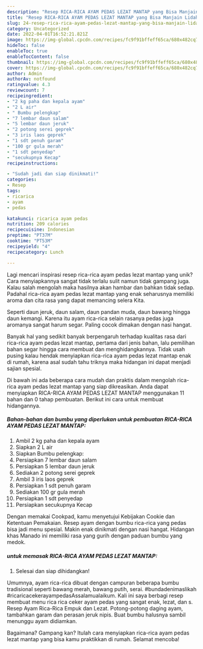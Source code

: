 ```yaml
---
description: "Resep RICA-RICA AYAM PEDAS LEZAT MANTAP yang Bisa Manjain Lidah"
title: "Resep RICA-RICA AYAM PEDAS LEZAT MANTAP yang Bisa Manjain Lidah"
slug: 24-resep-rica-rica-ayam-pedas-lezat-mantap-yang-bisa-manjain-lidah
category: Uncategorized
date: 2022-04-01T16:52:21.821Z
image: https://img-global.cpcdn.com/recipes/fc9f91bffeff65ca/680x482cq70/rica-rica-ayam-pedas-lezat-mantap-foto-resep-utama.jpg
hideToc: false
enableToc: true
enableTocContent: false
thumbnail: https://img-global.cpcdn.com/recipes/fc9f91bffeff65ca/680x482cq70/rica-rica-ayam-pedas-lezat-mantap-foto-resep-utama.jpg
cover: https://img-global.cpcdn.com/recipes/fc9f91bffeff65ca/680x482cq70/rica-rica-ayam-pedas-lezat-mantap-foto-resep-utama.jpg
author: Admin
authorAv: notfound
ratingvalue: 4.3
reviewcount: 7
recipeingredient:
- "2 kg paha dan kepala ayam"
- "2 L air"
- " Bumbu pelengkap"
- "7 lembar daun salam"
- "5 lembar daun jeruk"
- "2 potong serei geprek"
- "3 iris laos geprek"
- "1 sdt penuh garam"
- "100 gr gula merah"
- "1 sdt penyedap"
- "secukupnya Kecap"
recipeinstructions:

- "Sudah jadi dan siap dinikmati!"
categories:
- Resep
tags:
- ricarica
- ayam
- pedas

katakunci: ricarica ayam pedas 
nutrition: 209 calories
recipecuisine: Indonesian
preptime: "PT37M"
cooktime: "PT53M"
recipeyield: "4"
recipecategory: Lunch

---
```





Lagi mencari inspirasi resep rica-rica ayam pedas lezat mantap yang unik? Cara menyiapkannya sangat tidak terlalu sulit namun tidak gampang juga. Kalau salah mengolah maka hasilnya akan hambar dan bahkan tidak sedap. Padahal rica-rica ayam pedas lezat mantap yang enak seharusnya memiliki aroma dan cita rasa yang dapat memancing selera Kita.





Seperti daun jeruk, daun salam, daun pandan muda, daun bawang hingga daun kemangi. Karena itu ayam rica-rica selain rasanya pedas juga aromanya sangat harum segar. Paling cocok dimakan dengan nasi hangat.

Banyak hal yang sedikit banyak berpengaruh terhadap kualitas rasa dari rica-rica ayam pedas lezat mantap, pertama dari jenis bahan, lalu pemilihan bahan segar hingga cara membuat dan menghidangkannya. Tidak usah pusing kalau hendak menyiapkan rica-rica ayam pedas lezat mantap enak di rumah, karena asal sudah tahu triknya maka hidangan ini dapat menjadi sajian spesial.






Di bawah ini ada beberapa cara mudah dan praktis dalam mengolah rica-rica ayam pedas lezat mantap yang siap dikreasikan. Anda dapat menyiapkan RICA-RICA AYAM PEDAS LEZAT MANTAP menggunakan 11 bahan dan 0 tahap pembuatan. Berikut ini cara untuk membuat hidangannya.

<!--inarticleads1-->

##### Bahan-bahan dan bumbu yang diperlukan untuk pembuatan RICA-RICA AYAM PEDAS LEZAT MANTAP:

1. Ambil 2 kg paha dan kepala ayam
1. Siapkan 2 L air
1. Siapkan  Bumbu pelengkap:
1. Persiapkan 7 lembar daun salam
1. Persiapkan 5 lembar daun jeruk
1. Sediakan 2 potong serei geprek
1. Ambil 3 iris laos geprek
1. Persiapkan 1 sdt penuh garam
1. Sediakan 100 gr gula merah
1. Persiapkan 1 sdt penyedap
1. Persiapkan secukupnya Kecap


Dengan memakai Cookpad, kamu menyetujui Kebijakan Cookie dan Ketentuan Pemakaian. Resep ayam dengan bumbu rica-rica yang pedas bisa jadi menu spesial. Makin enak dinikmati dengan nasi hangat. Hidangan khas Manado ini memiliki rasa yang gurih dengan paduan bumbu yang medok. 

<!--inarticleads2-->

#####  untuk memasak RICA-RICA AYAM PEDAS LEZAT MANTAP:


1. Selesai dan siap dihidangkan!

Umumnya, ayam rica-rica dibuat dengan campuran beberapa bumbu tradisional seperti bawang merah, bawang putih, serai. #bundadenimaslikah #ricaricacekerayampedasAssalamualaikum. Kali ini saya berbagi resep membuat menu rica rica ceker ayam pedas yang sangat enak, lezat, dan s. Resep Ayam Rica-Rica Empuk dan Lezat. Potong-potong daging ayam, tambahkan garam dan perasan jeruk nipis. Buat bumbu halusnya sambil menunggu ayam didiamkan. 

Bagaimana? Gampang kan? Itulah cara menyiapkan rica-rica ayam pedas lezat mantap yang bisa kamu praktikkan di rumah. Selamat mencoba!
